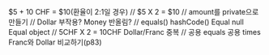 $5 + 10 CHF = $10(환율이 2:1일 경우)
// $5 X 2 = $10
// amount를 private으로 만들기
// Dollar 부작용?
Money 반올림?
// equals()
hashCode()
Equal null
Equal object
// 5CHF X 2 = 10CHF
Dollar/Franc 중복
// 공용 equals
공용 times
Franc와 Dollar 비교하기(p83)
